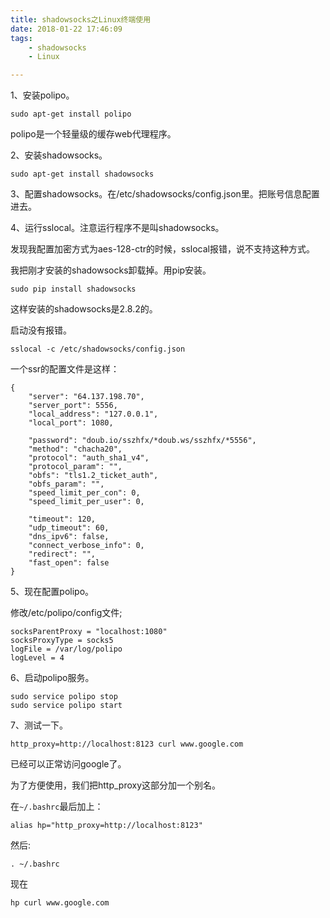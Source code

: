 ```yaml
---
title: shadowsocks之Linux终端使用
date: 2018-01-22 17:46:09
tags:
	- shadowsocks
	- Linux

---
```




1、安装polipo。

```
sudo apt-get install polipo
```

polipo是一个轻量级的缓存web代理程序。

2、安装shadowsocks。

```
sudo apt-get install shadowsocks
```

3、配置shadowsocks。在/etc/shadowsocks/config.json里。把账号信息配置进去。

4、运行sslocal。注意运行程序不是叫shadowsocks。

发现我配置加密方式为aes-128-ctr的时候，sslocal报错，说不支持这种方式。

我把刚才安装的shadowsocks卸载掉。用pip安装。

```
sudo pip install shadowsocks
```

这样安装的shadowsocks是2.8.2的。

启动没有报错。

```
sslocal -c /etc/shadowsocks/config.json
```

一个ssr的配置文件是这样：

```
{
    "server": "64.137.198.70",
    "server_port": 5556,
    "local_address": "127.0.0.1",
    "local_port": 1080,

    "password": "doub.io/sszhfx/*doub.ws/sszhfx/*5556",
    "method": "chacha20",
    "protocol": "auth_sha1_v4",
    "protocol_param": "",
    "obfs": "tls1.2_ticket_auth",
    "obfs_param": "",
    "speed_limit_per_con": 0,
    "speed_limit_per_user": 0,

    "timeout": 120,
    "udp_timeout": 60,
    "dns_ipv6": false,
    "connect_verbose_info": 0,
    "redirect": "",
    "fast_open": false
}
```



5、现在配置polipo。

修改/etc/polipo/config文件;

```
socksParentProxy = "localhost:1080"
socksProxyType = socks5
logFile = /var/log/polipo
logLevel = 4

```

6、启动polipo服务。

```
sudo service polipo stop
sudo service polipo start
```

7、测试一下。

```
http_proxy=http://localhost:8123 curl www.google.com
```

已经可以正常访问google了。

为了方便使用，我们把http_proxy这部分加一个别名。

在`~/.bashrc`最后加上：

```
alias hp="http_proxy=http://localhost:8123"
```

然后:

```
. ~/.bashrc
```

现在

```
hp curl www.google.com
```

